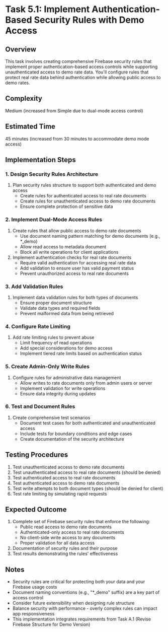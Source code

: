 # Task 5.1: Implement Authentication-Based Security Rules with Demo Access

## Overview
This task involves creating comprehensive Firebase security rules that implement proper authentication-based access controls while supporting unauthenticated access to demo rate data. You'll configure rules that protect real rate data behind authentication while allowing public access to demo rates.

## Complexity
Medium (increased from Simple due to dual-mode access control)

## Estimated Time
45 minutes (increased from 30 minutes to accommodate demo mode access)

## Implementation Steps

### 1. Design Security Rules Architecture
1. Plan security rules structure to support both authenticated and demo access
   - Create rules for authenticated access to real rate documents
   - Create rules for unauthenticated access to demo rate documents
   - Ensure complete protection of sensitive data

### 2. Implement Dual-Mode Access Rules
1. Create rules that allow public access to demo rate documents
   - Use document naming pattern matching for demo documents (e.g., *_demo)
   - Allow read access to metadata document
   - Block all write operations for client applications
2. Implement authentication checks for real rate documents
   - Require valid authentication for accessing real rate data
   - Add validation to ensure user has valid payment status
   - Prevent unauthorized access to real rate documents

### 3. Add Validation Rules
1. Implement data validation rules for both types of documents
   - Ensure proper document structure
   - Validate data types and required fields
   - Prevent malformed data from being retrieved

### 4. Configure Rate Limiting
1. Add rate limiting rules to prevent abuse
   - Limit frequency of read operations
   - Add special considerations for demo access
   - Implement tiered rate limits based on authentication status

### 5. Create Admin-Only Write Rules
1. Configure rules for administrative data management
   - Allow writes to rate documents only from admin users or server
   - Implement validation for write operations
   - Ensure data integrity during updates

### 6. Test and Document Rules
1. Create comprehensive test scenarios
   - Document test cases for both authenticated and unauthenticated access
   - Include tests for boundary conditions and edge cases
   - Create documentation of the security architecture

## Testing Procedures
1. Test unauthenticated access to demo rate documents
2. Test unauthenticated access to real rate documents (should be denied)
3. Test authenticated access to real rate documents
4. Test authenticated access to demo rate documents
5. Test write attempts to both document types (should be denied for client)
6. Test rate limiting by simulating rapid requests

## Expected Outcome
1. Complete set of Firebase security rules that enforce the following:
   - Public read access to demo rate documents
   - Authenticated-only access to real rate documents
   - No client-side write access to any documents
   - Proper validation for all data access
2. Documentation of security rules and their purpose
3. Test results demonstrating the rules' effectiveness

## Notes
- Security rules are critical for protecting both your data and your Firebase usage costs
- Document naming conventions (e.g., "*_demo" suffix) are a key part of access control
- Consider future extensibility when designing rule structure
- Balance security with performance - overly complex rules can impact app responsiveness
- This implementation integrates requirements from Task A.1 (Revise Firebase Structure for Demo Version)
